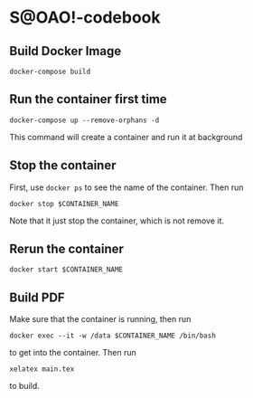 # S@OAO!-codebook

## Build Docker Image

```
docker-compose build
```

## Run the container first time

```
docker-compose up --remove-orphans -d
```

This command will create a container and run it at background

## Stop the container

First, use `docker ps` to see the name of the container.
Then run
```
docker stop $CONTAINER_NAME
```
Note that it just stop the container, which is not remove it.

## Rerun the container

```
docker start $CONTAINER_NAME
```

## Build PDF

Make sure that the container is running, then run
```
docker exec --it -w /data $CONTAINER_NAME /bin/bash
```
to get into the container. Then run
```
xelatex main.tex
```
to build.
